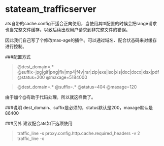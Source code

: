 stateam_trafficserver
=====================

ats自带的cache.config不适合正向使用，当使用其ttl配置的时候会把range请求也当完整文件缓存，以致后续出现用户请求到非完整文件的错误。

因此我们自己写了个修改max-age的插件。可以通过域名、配合状态码来对缓存进行控制。

###配置方式

>    @dest_domain=.* @suffix=jpg|gif|png|flv|mp4|f4v|rar|zip|exe|iso|xls|doc|docx|xlsx|pdf @status=200 @maxage=5184000 
    
>    @dest_domain=.* @suffix=.* @status=404 @maxage=120

由于加个@有助于代码处理，所以就这样做了。

###说明
dest_domain、suffix是必须的，status默认是200，maxage默认是86400

###另外
建议配合ats如下选项使用

> traffic_line -s proxy.config.http.cache.required_headers -v 2
> traffic_line -x
